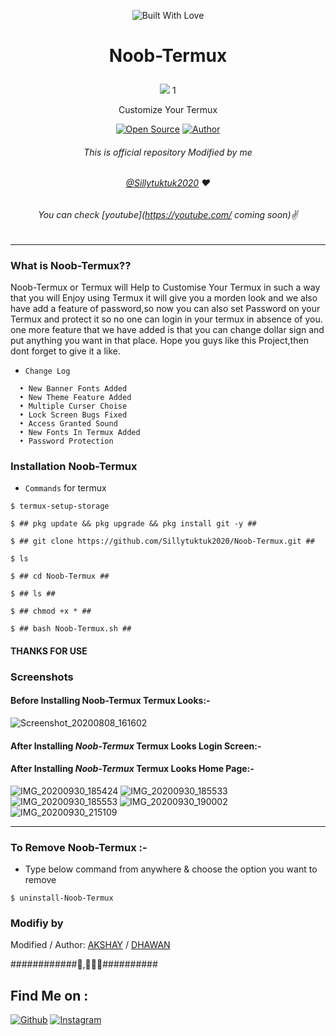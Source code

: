 <p align="center"><a><img title="Built With Love" src="https://forthebadge.com/images/badges/built-for-android.svg"> </a>

# <p align="center">Noob-Termux
<p align="center">
  <img src="https://github.com/sillytuktuk2020/Noob-Termux/blob/master/IMG_20200930_185845.jpg"> 1
</p>
<p align="center">Customize Your Termux
<p align="center">
<a href="https://github.com/Sillytuktuk2020"><img title="Open Source" src="https://img.shields.io/badge/Open%20Source-%E2%99%A5-red" ></a>
<a href="https://github.com/htr-tech"><img title="Author" src="https://img.shields.io/badge/Author%20-Sillytuktuk2020-green.svg?style=for-the-badge&logo=github"></a>
</p>

###### <p align="center">*This is official repository Modified  by me*
###### <p align="center"> *[@Sillytuktuk2020](https://www.instagram.com/decent_deep_raadhe/) ❤️*
###### <p align="center"> *You can check [youtube](https://youtube.com/ coming soon)✌*
---
### What is Noob-Termux??

Noob-Termux or Termux will Help to Customise Your Termux in such a way that you will Enjoy using Termux it will give you a morden look and we also have add a feature of password,so now you can also set Password on your Termux and protect it so no one can login in your termux in absence of you.
one more feature that we have added is that you can change dollar sign and put anything you want in that place.
Hope you guys like this Project,then dont forget to give it a like.

* `Change Log` 
```
  • New Banner Fonts Added
  • New Theme Feature Added
  • Multiple Curser Choise 
  • Lock Screen Bugs Fixed
  • Access Granted Sound
  • New Fonts In Termux Added
  • Password Protection
 ```
 ### Installation Noob-Termux
  
* `Commands` for termux
```
$ termux-setup-storage
  
$ ## pkg update && pkg upgrade && pkg install git -y ##

$ ## git clone https://github.com/Sillytuktuk2020/Noob-Termux.git ##

$ ls

$ ## cd Noob-Termux ##

$ ## ls ##

$ ## chmod +x * ##

$ ## bash Noob-Termux.sh ##
```
#### THANKS FOR USE


### Screenshots

#### Before Installing Noob-Termux Termux Looks:-

![Screenshot_20200808_161602](https://user-images.githubusercontent.com/64035221/89708658-86510580-d996-11ea-9739-aae202ce3ee2.jpg)

#### After Installing _Noob-Termux_ Termux Looks Login Screen:-

#### After Installing _Noob-Termux_ Termux Looks Home Page:-

![IMG_20200930_185424](https://github.com/sillytuktuk2020/Noob-Termux/blob/master/IMG_20200930_185424.jpg)
![IMG_20200930_185533](https://github.com/sillytuktuk2020/Noob-Termux/blob/master/IMG_20200930_185533.jpg)
![IMG_20200930_185553](https://github.com/sillytuktuk2020/Noob-Termux/blob/master/IMG_20200930_185553.jpg)
![IMG_20200930_190002](https://github.com/sillytuktuk2020/Noob-Termux/blob/master/IMG_20200930_190002.jpg)
![IMG_20200930_215109](https://github.com/sillytuktuk2020/Noob-Termux/blob/master/IMG_20200930_215109.jpg)


***

### To Remove Noob-Termux :- 

* Type below command from anywhere & choose the option you want to remove
```
$ uninstall-Noob-Termux
```
### Modifiy by

Modified / Author: [AKSHAY]() / [DHAWAN](https://github.com/Sillytuktuk2020)

############💓,💓💓💓##########

## Find Me on :
[![Github](https://img.shields.io/badge/Github-Sillytuktuk2020-green?style=for-the-badge&logo=github)](https://github.com/sillytuktuk2020)
[![Instagram](https://img.shields.io/badge/IG-decent__deep__raadhe-yellowgreen?style=for-the-badge&logo=instagram)](https://www.instagram.com/decent_deep_raadhe)


